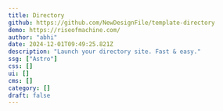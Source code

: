```yaml
---
title: Directory
github: https://github.com/NewDesignFile/template-directory
demo: https://riseofmachine.com/
author: "abhi"
date: 2024-12-01T09:49:25.821Z
description: "Launch your directory site. Fast & easy."
ssg: ["Astro"]
css: []
ui: []
cms: []
category: []
draft: false
---
```

